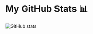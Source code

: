 # My GitHub Stats 📊

![GitHub stats](https://github-readme-stats.vercel.app/api?username=nowhereman1999&show_icons=true&theme=tokyonight)

